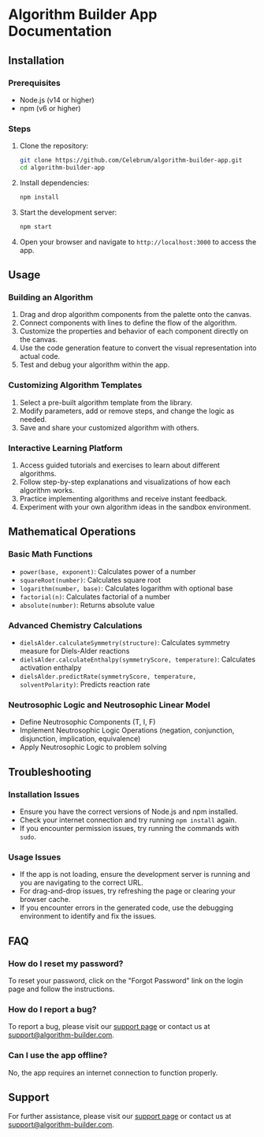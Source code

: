 # Algorithm Builder App Documentation

## Installation

### Prerequisites
- Node.js (v14 or higher)
- npm (v6 or higher)

### Steps
1. Clone the repository:
   ```sh
   git clone https://github.com/Celebrum/algorithm-builder-app.git
   cd algorithm-builder-app
   ```

2. Install dependencies:
   ```sh
   npm install
   ```

3. Start the development server:
   ```sh
   npm start
   ```

4. Open your browser and navigate to `http://localhost:3000` to access the app.

## Usage

### Building an Algorithm
1. Drag and drop algorithm components from the palette onto the canvas.
2. Connect components with lines to define the flow of the algorithm.
3. Customize the properties and behavior of each component directly on the canvas.
4. Use the code generation feature to convert the visual representation into actual code.
5. Test and debug your algorithm within the app.

### Customizing Algorithm Templates
1. Select a pre-built algorithm template from the library.
2. Modify parameters, add or remove steps, and change the logic as needed.
3. Save and share your customized algorithm with others.

### Interactive Learning Platform
1. Access guided tutorials and exercises to learn about different algorithms.
2. Follow step-by-step explanations and visualizations of how each algorithm works.
3. Practice implementing algorithms and receive instant feedback.
4. Experiment with your own algorithm ideas in the sandbox environment.

## Mathematical Operations

### Basic Math Functions
- `power(base, exponent)`: Calculates power of a number
- `squareRoot(number)`: Calculates square root
- `logarithm(number, base)`: Calculates logarithm with optional base
- `factorial(n)`: Calculates factorial of a number
- `absolute(number)`: Returns absolute value

### Advanced Chemistry Calculations
- `dielsAlder.calculateSymmetry(structure)`: Calculates symmetry measure for Diels-Alder reactions
- `dielsAlder.calculateEnthalpy(symmetryScore, temperature)`: Calculates activation enthalpy
- `dielsAlder.predictRate(symmetryScore, temperature, solventPolarity)`: Predicts reaction rate

### Neutrosophic Logic and Neutrosophic Linear Model
- Define Neutrosophic Components (T, I, F)
- Implement Neutrosophic Logic Operations (negation, conjunction, disjunction, implication, equivalence)
- Apply Neutrosophic Logic to problem solving

## Troubleshooting

### Installation Issues
- Ensure you have the correct versions of Node.js and npm installed.
- Check your internet connection and try running `npm install` again.
- If you encounter permission issues, try running the commands with `sudo`.

### Usage Issues
- If the app is not loading, ensure the development server is running and you are navigating to the correct URL.
- For drag-and-drop issues, try refreshing the page or clearing your browser cache.
- If you encounter errors in the generated code, use the debugging environment to identify and fix the issues.

## FAQ

### How do I reset my password?
To reset your password, click on the "Forgot Password" link on the login page and follow the instructions.

### How do I report a bug?
To report a bug, please visit our [support page](https://github.com/Celebrum/algorithm-builder-app/support) or contact us at support@algorithm-builder.com.

### Can I use the app offline?
No, the app requires an internet connection to function properly.

## Support

For further assistance, please visit our [support page](https://github.com/Celebrum/algorithm-builder-app/support) or contact us at support@algorithm-builder.com.
